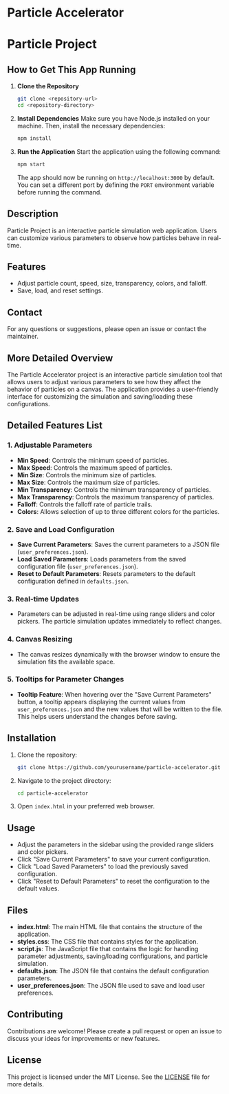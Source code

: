 # Particle Accelerator

# Particle Project

## How to Get This App Running

1. **Clone the Repository**
   ```bash
   git clone <repository-url>
   cd <repository-directory>
   ```

2. **Install Dependencies**
   Make sure you have Node.js installed on your machine. Then, install the necessary dependencies:
   ```bash
   npm install
   ```

3. **Run the Application**
   Start the application using the following command:
   ```bash
   npm start
   ```

   The app should now be running on `http://localhost:3000` by default. You can
   set a different port by defining the `PORT` environment variable before
   running the command.

## Description

Particle Project is an interactive particle simulation web application. Users can customize various parameters to observe how particles behave in real-time.

## Features

- Adjust particle count, speed, size, transparency, colors, and falloff.
- Save, load, and reset settings.

## Contact

For any questions or suggestions, please open an issue or contact the maintainer.

## More Detailed Overview

The Particle Accelerator project is an interactive particle simulation tool that allows users to adjust various parameters to see how they affect the behavior of particles on a canvas. The application provides a user-friendly interface for customizing the simulation and saving/loading these configurations.

## Detailed Features List

### 1. Adjustable Parameters
- **Min Speed**: Controls the minimum speed of particles.
- **Max Speed**: Controls the maximum speed of particles.
- **Min Size**: Controls the minimum size of particles.
- **Max Size**: Controls the maximum size of particles.
- **Min Transparency**: Controls the minimum transparency of particles.
- **Max Transparency**: Controls the maximum transparency of particles.
- **Falloff**: Controls the falloff rate of particle trails.
- **Colors**: Allows selection of up to three different colors for the particles.

### 2. Save and Load Configuration
- **Save Current Parameters**: Saves the current parameters to a JSON file (`user_preferences.json`).
- **Load Saved Parameters**: Loads parameters from the saved configuration file (`user_preferences.json`).
- **Reset to Default Parameters**: Resets parameters to the default configuration defined in `defaults.json`.

### 3. Real-time Updates
- Parameters can be adjusted in real-time using range sliders and color pickers. The particle simulation updates immediately to reflect changes.

### 4. Canvas Resizing
- The canvas resizes dynamically with the browser window to ensure the simulation fits the available space.

### 5. Tooltips for Parameter Changes
- **Tooltip Feature**: When hovering over the "Save Current Parameters" button, a tooltip appears displaying the current values from `user_preferences.json` and the new values that will be written to the file. This helps users understand the changes before saving.

## Installation

1. Clone the repository:
    ```sh
    git clone https://github.com/yourusername/particle-accelerator.git
    ```
2. Navigate to the project directory:
    ```sh
    cd particle-accelerator
    ```
3. Open `index.html` in your preferred web browser.

## Usage

- Adjust the parameters in the sidebar using the provided range sliders and color pickers.
- Click "Save Current Parameters" to save your current configuration.
- Click "Load Saved Parameters" to load the previously saved configuration.
- Click "Reset to Default Parameters" to reset the configuration to the default values.

## Files

- **index.html**: The main HTML file that contains the structure of the application.
- **styles.css**: The CSS file that contains styles for the application.
- **script.js**: The JavaScript file that contains the logic for handling parameter adjustments, saving/loading configurations, and particle simulation.
- **defaults.json**: The JSON file that contains the default configuration parameters.
- **user_preferences.json**: The JSON file used to save and load user preferences.

## Contributing

Contributions are welcome! Please create a pull request or open an issue to discuss your ideas for improvements or new features.

## License

This project is licensed under the MIT License. See the [LICENSE](LICENSE) file for more details.

